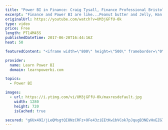 ```yaml
---
title: "Power BI in Finance: Craig Tysall, Finance Professional Bristol, UK Interview"
excerpt: "Finance and Power BI are like...Peanut butter and Jelly, Han Solo and Luke Skywalker, yin and yang....Well, you get the idea...they're a match made in heaven. 👉 Join the LearnPowerBI Family: https://web.learnpowerbi.com/waitlist-invite/capabilities, when it comes to Finance. ------------------------------------------------"
originalUrl: https://youtube.com/watch?v=UM3jGFfU-0k
type: video
price: Free
length: PT14M45S
publishedDateTime: 2017-06-20T16:44:16Z
heat: 50

featuredContent: "<iframe width=\"800\" height=\"500\" frameborder=\"0\" src=\"https://www.youtube.com/embed/UM3jGFfU-0k\" allow=\"accelerometer; autoplay; encrypted-media; gyroscope; picture-in-picture\" allowfullscreen></iframe>"

provider:
  name: Learn Power BI
  domain: learnpowerbi.com

topics:
  - Power BI

images:
  - url: https://i.ytimg.com/vi/UM3jGFfU-0k/maxresdefault.jpg
    width: 1280
    height: 720
    isCached: true

secured: "g6Ux49I/jLeQMsgtQI8NzCRFz+OFe43ziEEtKw1bVCok7pJqugB3NEvHxEZG7xOMOC4qzZKGLp+UIX4flKB3Gq2juFeN41FS14pkw5vTgv0kwSaDSHmnPhlq/1oQ69ypwTdPAF1WcLtXqpJuGBLjYeNWGsEun/enSr+nK2uv2FDX3FEWmcOiKLPxMe3rUnW/e1pJZoK9CyNKMeBa0lmlWsVBLMJLQP5uyfLU69TZB2rWd7Y0iDrDlJiUTPcZrCNRa2sMZAhjnQVthVCCn3gbBIG5L6NZ3QUWxgzvSCCpV++gmFvg9SYUmAKxKNtrPgU1n3+9/OvWTQyytjiRvGWO4tJjLx88nbV4PzbhJhdK7Bdyx4q0R38Ws/ZMB2FcSU3HRt2koIuaGgjMtea7xJoEBJtIkH7otVMGqIYr1/dChxY=;aK2Fie7mYGBEwQt/tjE7MQ=="
---
```


